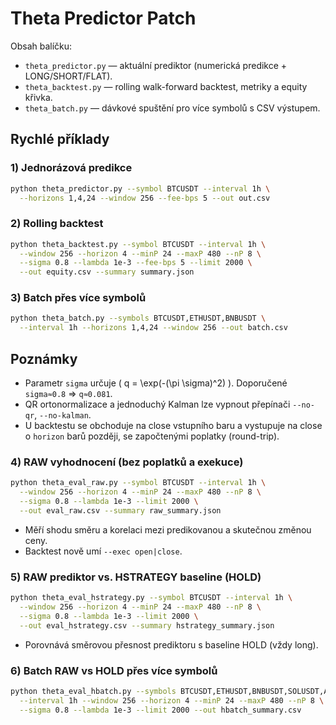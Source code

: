 # Theta Predictor Patch

Obsah balíčku:
- `theta_predictor.py` — aktuální prediktor (numerická predikce + LONG/SHORT/FLAT).
- `theta_backtest.py` — rolling walk-forward backtest, metriky a equity křivka.
- `theta_batch.py` — dávkové spuštění pro více symbolů s CSV výstupem.

## Rychlé příklady

### 1) Jednorázová predikce
```bash
python theta_predictor.py --symbol BTCUSDT --interval 1h \
  --horizons 1,4,24 --window 256 --fee-bps 5 --out out.csv
```

### 2) Rolling backtest
```bash
python theta_backtest.py --symbol BTCUSDT --interval 1h \
  --window 256 --horizon 4 --minP 24 --maxP 480 --nP 8 \
  --sigma 0.8 --lambda 1e-3 --fee-bps 5 --limit 2000 \
  --out equity.csv --summary summary.json
```

### 3) Batch přes více symbolů
```bash
python theta_batch.py --symbols BTCUSDT,ETHUSDT,BNBUSDT \
  --interval 1h --horizons 1,4,24 --window 256 --out batch.csv
```

## Poznámky
- Parametr `sigma` určuje \( q = \exp(-(\pi \sigma)^2) \). Doporučené `sigma≈0.8` ⇒ `q≈0.081`.
- QR ortonormalizace a jednoduchý Kalman lze vypnout přepínači `--no-qr`, `--no-kalman`.
- U backtestu se obchoduje na close vstupního baru a vystupuje na close o `horizon` barů později, se započtenými poplatky (round-trip).


### 4) RAW vyhodnocení (bez poplatků a exekuce)
```bash
python theta_eval_raw.py --symbol BTCUSDT --interval 1h \
  --window 256 --horizon 4 --minP 24 --maxP 480 --nP 8 \
  --sigma 0.8 --lambda 1e-3 --limit 2000 \
  --out eval_raw.csv --summary raw_summary.json
```
- Měří shodu směru a korelaci mezi predikovanou a skutečnou změnou ceny.
- Backtest nově umí `--exec open|close`.


### 5) RAW prediktor vs. HSTRATEGY baseline (HOLD)
```bash
python theta_eval_hstrategy.py --symbol BTCUSDT --interval 1h \
  --window 256 --horizon 4 --minP 24 --maxP 480 --nP 8 \
  --sigma 0.8 --lambda 1e-3 --limit 2000 \
  --out eval_hstrategy.csv --summary hstrategy_summary.json
```
- Porovnává směrovou přesnost prediktoru s baseline HOLD (vždy long).


### 6) Batch RAW vs HOLD přes více symbolů
```bash
python theta_eval_hbatch.py --symbols BTCUSDT,ETHUSDT,BNBUSDT,SOLUSDT,ADAUSDT,XRPUSDT \
  --interval 1h --window 256 --horizon 4 --minP 24 --maxP 480 --nP 8 \
  --sigma 0.8 --lambda 1e-3 --limit 2000 --out hbatch_summary.csv
```
